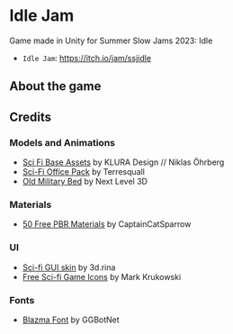 # Idle Jam
Game made in Unity for Summer Slow Jams 2023: Idle

- `Idle Jam`: https://itch.io/jam/ssjidle

## About the game


## Credits

### Models and Animations
- [Sci Fi Base Assets](https://assetstore.unity.com/packages/3d/environments/sci-fi/sci-fi-base-assets-free-demo-pack-131284) by KLURA Design // Niklas Öhrberg
- [Sci-Fi Office Pack](https://assetstore.unity.com/packages/3d/environments/sci-fi/free-sci-fi-office-pack-195067) by Terresquall
- [Old Military Bed](https://assetstore.unity.com/packages/3d/props/interior/old-military-bed-40205) by Next Level 3D

### Materials
- [50 Free PBR Materials](https://assetstore.unity.com/packages/2d/textures-materials/50-free-pbr-materials-242760) by CaptainCatSparrow

### UI
- [Sci-fi GUI skin](https://assetstore.unity.com/packages/2d/gui/sci-fi-gui-skin-15606) by 3d.rina
- [Free Sci-fi Game Icons](https://krukowski.itch.io/free-sci-fi-game-icons) by Mark Krukowski

### Fonts
- [Blazma Font](https://ggbot.itch.io/blazma-font) by GGBotNet